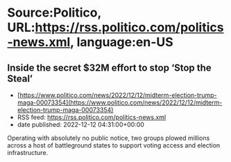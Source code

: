 # Source:Politico, URL:https://rss.politico.com/politics-news.xml, language:en-US

## Inside the secret $32M effort to stop ‘Stop the Steal’
 - [https://www.politico.com/news/2022/12/12/midterm-election-trump-maga-00073354](https://www.politico.com/news/2022/12/12/midterm-election-trump-maga-00073354)
 - RSS feed: https://rss.politico.com/politics-news.xml
 - date published: 2022-12-12 04:31:00+00:00

Operating with absolutely no public notice, two groups plowed millions across a host of battleground states to support voting access and election infrastructure.

